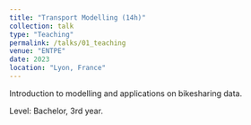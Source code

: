 ```yaml
---
title: "Transport Modelling (14h)"
collection: talk
type: "Teaching"
permalink: /talks/01_teaching
venue: "ENTPE"
date: 2023
location: "Lyon, France"
---
```


Introduction to modelling and applications on bikesharing data.

Level: Bachelor, 3rd year.

